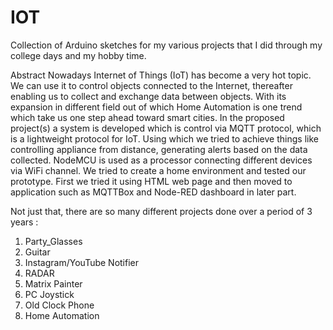 # IOT
Collection of Arduino sketches for my various projects that I did through my college days and my hobby time.

Abstract
Nowadays Internet of Things (IoT) has become a very hot topic. We can use it to control objects connected to the Internet, thereafter enabling us to collect and exchange data between objects. With its expansion in different field out of which Home Automation is one trend which take us one step ahead toward smart cities. In the proposed project(s) a system is developed which is control via MQTT protocol, which is a lightweight protocol for IoT. Using which we tried to achieve things like controlling appliance from distance, generating alerts based on the data collected. NodeMCU is used as a processor connecting different devices via WiFi channel. We tried to create a home environment and tested our prototype. First we tried it using HTML web page and then moved to application such as MQTTBox and Node-RED dashboard in later part.

Not just that, there are so many different projects done over a period of 3 years : 

1. Party_Glasses
2. Guitar
3. Instagram/YouTube Notifier
4. RADAR
5. Matrix Painter
6. PC Joystick
7. Old Clock Phone
8. Home Automation
